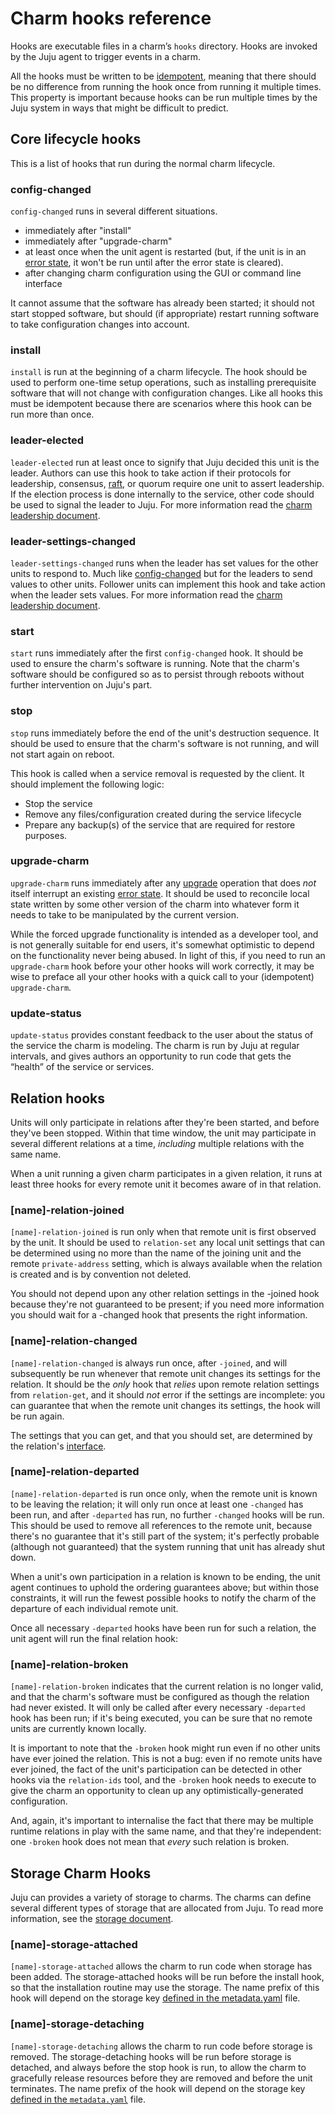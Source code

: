 # Charm hooks reference

Hooks are executable files in a charm’s `hooks` directory. Hooks are invoked by
the Juju agent to trigger events in a charm.

All the hooks must be written to be
[idempotent](https://en.wikipedia.org/wiki/Idempotence), meaning that there
should be no difference from running the hook once from running it multiple
times. This property is important because hooks can be run multiple times by
the Juju system in ways that might be difficult to predict.

## Core lifecycle hooks

This is a list of hooks that run during the normal charm lifecycle.

### config-changed

`config-changed` runs in several different situations.

  - immediately after "install"
  - immediately after "upgrade-charm"
  - at least once when the unit agent is restarted (but, if the unit is in an
    [error state](./authors-hook-errors.html), it won't be run until after the
    error state is cleared).
  - after changing charm configuration using the GUI or command line interface

It cannot assume that the software has already been started; it should not start
stopped software, but should (if appropriate) restart running software to take
configuration changes into account.

### install

`install` is run at the beginning of a charm lifecycle. The hook should be used
to perform one-time setup operations, such as installing prerequisite software
that will not change with configuration changes. Like all hooks this must be
idempotent because there are scenarios where this hook can be run more than
once.

### leader-elected

`leader-elected` run at least once to signify that Juju decided this unit is
the leader. Authors can use this hook to take action if their protocols for
leadership, consensus,
[raft](https://en.wikipedia.org/wiki/Raft_(computer_science)), or quorum require
one unit to assert leadership. If the election process is done internally to the
service, other code should be used to signal the leader to Juju. For more
information read the
[charm leadership document](./authors-charm-leadership.html).

### leader-settings-changed

`leader-settings-changed` runs when the leader has set values for the other
units to respond to. Much like [config-changed](#config-changed) but for the
leaders to send values to other units. Follower units can implement this hook
and take action when the leader sets values. For more information read the
[charm leadership document](./authors-charm-leadership.html).

### start

`start` runs immediately after the first `config-changed` hook. It should be
used to ensure the charm's software is running. Note that the charm's software
should be configured so as to persist through reboots without further
intervention on Juju's part.

### stop

`stop` runs immediately before the end of the unit's destruction sequence. It
should be used to ensure that the charm's software is not running, and will not
start again on reboot.

This hook is called when a service removal is requested by the client. It should
implement the following logic:

- Stop the service
- Remove any files/configuration created during the service lifecycle
- Prepare any backup(s) of the service that are required for restore purposes.

### upgrade-charm

`upgrade-charm` runs immediately after any
[upgrade](./developer-upgrade-charm.html) operation that does _not_ itself
interrupt an existing [error state](./authors-hook-errors.html). It should be
used to reconcile local state written by some other version of the charm into
whatever form it needs to take to be manipulated by the current version.

While the forced upgrade functionality is intended as a developer tool, and is
not generally suitable for end users, it's somewhat optimistic to depend on the
functionality never being abused. In light of this, if you need to run an
`upgrade-charm` hook before your other hooks will work correctly, it may be wise
to preface all your other hooks with a quick call to your (idempotent)
`upgrade-charm`.

### update-status

`update-status` provides constant feedback to the user about the status of the
service the charm is modeling. The charm is run by Juju at regular intervals,
and gives authors an opportunity to run code that gets the “health” of the
service or services.

## Relation hooks

Units will only participate in relations after they're been started, and before
they've been stopped. Within that time window, the unit may participate in
several different relations at a time, _including_ multiple relations with the
same name.

When a unit running a given charm participates in a given relation, it runs at
least three hooks for every remote unit it becomes aware of in that relation.

### [name]-relation-joined

`[name]-relation-joined` is run only when that remote unit is first
observed by the unit. It should be used to `relation-set` any local unit
settings that can be determined using no more than the name of the joining unit
and the remote `private-address` setting, which is always available when the
relation is created and is by convention not deleted.

You should not depend upon any other relation settings in the -joined hook
because they're not guaranteed to be present; if you need more information you
should wait for a -changed hook that presents the right information.

### [name]-relation-changed

`[name]-relation-changed` is always run once, after `-joined`, and will
subsequently be run whenever that remote unit changes its settings for the
relation. It should be the _only_ hook that _relies_ upon remote relation
settings from `relation-get`, and it should _not_ error if the settings are
incomplete: you can guarantee that when the remote unit changes its settings,
the hook will be run again.

The settings that you can get, and that you should set, are determined by the
relation's [interface](./authors-relations.html).

### [name]-relation-departed

`[name]-relation-departed` is run once only, when the remote unit is known to be
leaving the relation; it will only run once at least one `-changed` has been
run, and after `-departed` has run, no further `-changed` hooks will be run.
This should be used to remove all references to the remote unit, because there's
no guarantee that it's still part of the system; it's perfectly probable
(although not guaranteed) that the system running that unit has already shut
down.

When a unit's own participation in a relation is known to be ending, the unit
agent continues to uphold the ordering guarantees above; but within those
constraints, it will run the fewest possible hooks to notify the charm of the
departure of each individual remote unit.

Once all necessary `-departed` hooks have been run for such a relation, the unit
agent will run the final relation hook:

### [name]-relation-broken

`[name]-relation-broken` indicates that the current relation is no longer valid,
and that the charm's software must be configured as though the relation had
never existed. It will only be called after every necessary `-departed` hook has
been run; if it's being executed, you can be sure that no remote units are
currently known locally.

It is important to note that the `-broken` hook might run even if no other units
have ever joined the relation. This is not a bug: even if no remote units have
ever joined, the fact of the unit's participation can be detected in other hooks
via the `relation-ids` tool, and the `-broken` hook needs to execute to give the
charm an opportunity to clean up any optimistically-generated configuration.

And, again, it's important to internalise the fact that there may be multiple
runtime relations in play with the same name, and that they're independent: one
`-broken` hook does not mean that _every_ such relation is broken.

## Storage Charm Hooks

Juju can provides a variety of storage to charms. The charms can define several
different types of storage that are allocated from Juju. To read more
information, see the [storage
document](./storage.html).

### [name]-storage-attached

`[name]-storage-attached` allows the charm to run code when storage has been
added. The storage-attached hooks will be run before the install hook, so that
the installation routine may use the storage. The name prefix of this hook will
depend on the storage key [defined in the
metadata.yaml](./storage.html#adding-storage-to-the-metadata.yaml) file.

### [name]-storage-detaching

`[name]-storage-detaching` allows the charm to run code before storage is
removed. The storage-detaching hooks will be run before storage is detached,
and always before the stop hook is run, to allow the charm to gracefully release
resources before they are removed and before the unit terminates. The name
prefix of the hook will depend on the storage key [defined in the
`metadata.yaml`](./storage.html#adding-storage-to-the-metadata.yaml) file.
